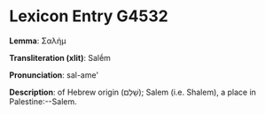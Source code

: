 # Lexicon Entry G4532

**Lemma**: Σαλήμ

**Transliteration (xlit)**: Salḗm

**Pronunciation**: sal-ame'

**Description**:
of Hebrew origin (שָׁלֵם); Salem (i.e. Shalem), a place in Palestine:--Salem.
